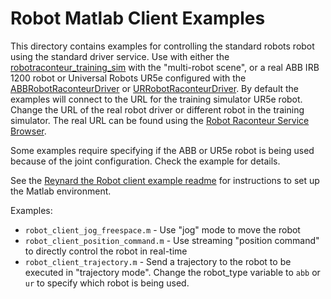 # Robot Matlab Client Examples

This directory contains examples for controlling the standard robots robot using the standard driver service.
Use with either the [robotraconteur_training_sim](https://github.com/robotraconteur-contrib/robotraconteur_training_sim)
with the "multi-robot scene", or a real ABB IRB 1200 robot or Universal Robots UR5e
configured with the [ABBRobotRaconteurDriver](https://github.com/robotraconteur-contrib/ABBRobotRaconteurDriver) or
[URRobotRaconteurDriver](https://github.com/robotraconteur-contrib/URRobotRaconteurDriver).
By default the examples will connect to the URL for the training
simulator UR5e robot. Change the URL of the real robot driver or different robot in the training simulator.
The real URL can be found using the
[Robot Raconteur Service Browser](https://github.com/robotraconteur/RobotRaconteur_ServiceBrowser).

Some examples require specifying if the ABB or UR5e robot is being used because of the joint configuration.
Check the example for details.

See the [Reynard the Robot client example readme](../../../reynard_the_robot/matlab/client/README.md)
for instructions to set up the Matlab environment.

Examples:

- `robot_client_jog_freespace.m` - Use "jog" mode to move the robot
- `robot_client_position_command.m` - Use streaming "position command" to directly control the robot in real-time
- `robot_client_trajectory.m` - Send a trajectory to the robot to be executed in "trajectory mode". Change the robot_type
  variable to `abb` or `ur` to specify which robot is being used.
